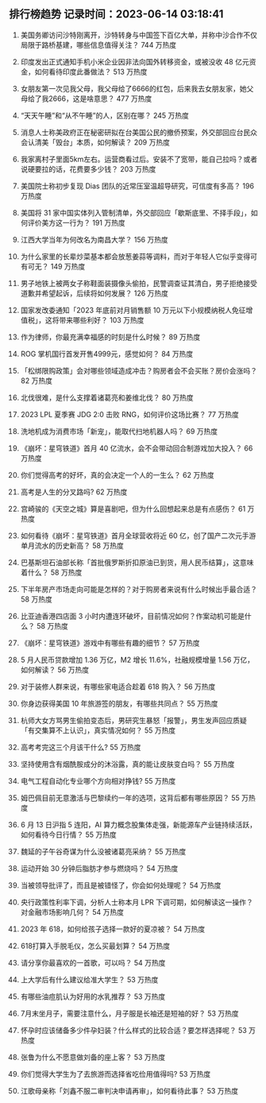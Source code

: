 
## 排行榜趋势 记录时间：2023-06-14 03:18:41
  
  1. 美国务卿访问沙特刚离开，沙特转身与中国签下百亿大单，并称中沙合作不仅局限于路桥基建，哪些信息值得关注？ 744 万热度
    
  2. 印度发出正式通知手机小米企业因非法向国外转移资金，或被没收 48 亿元资金，如何看待印度此番做法？ 513 万热度
    
  3. 女朋友第一次见我父母，我父母给了6666的红包，后来我去女朋友家，她父母给了我2666，这是啥意思？ 477 万热度
    
  4. “天天午睡”和“从不午睡”的人，区别在哪？ 245 万热度
    
  5. 消息人士称美政府正在秘密研拟在台美国公民的撤侨预案，外交部回应台民众会认清美「毁台」本质，如何解读？ 209 万热度
    
  6. 我家离村子里面5km左右。运营商看过后。安装不了宽带，能自己拉吗？或者说硬要拉的话，花费要多少钱？ 203 万热度
    
  7. 美国院士称初步复现 Dias 团队的近常压室温超导研究，可信度有多高？ 196 万热度
    
  8. 美国将 31 家中国实体列入管制清单，外交部回应「歇斯底里、不择手段」，如何评价美方这一行为？ 191 万热度
    
  9. 江西大学当年为何改名为南昌大学？ 156 万热度
    
  10. 为什么家里的长辈炒菜基本都会放葱姜蒜等调料，而对于年轻人它似乎变得可有可无？ 149 万热度
    
  11. 男子地铁上被两女子称鞋面装摄像头偷拍，民警调查证其清白，男子拒绝接受道歉并希望起诉，后续将如何发展？ 126 万热度
    
  12. 国家发改委通知「2023 年底前对月销售额 10 万元以下小规模纳税人免征增值税」，这将带来哪些利好？ 103 万热度
    
  13. 作为律师，你最充满幸福感的时刻是什么时候？ 89 万热度
    
  14. ROG 掌机国行首发开售4999元，感觉如何？ 84 万热度
    
  15. 「松绑限购政策」会对哪些领域造成冲击？购房者会不会买账？房价会涨吗？ 82 万热度
    
  16. 北伐很难，是什么支撑着诸葛亮和姜维北伐？ 80 万热度
    
  17. 2023 LPL 夏季赛 JDG 2:0 击败 RNG，如何评价这场比赛？ 77 万热度
    
  18. 洗地机成为消费市场「新宠」，能取代扫地机器人吗？ 69 万热度
    
  19. 《崩坏：星穹铁道》首月 40 亿流水，会不会带动回合制游戏加大投入？ 66 万热度
    
  20. 你们觉得高考的好坏，真的会决定一个人的一生么？ 62 万热度
    
  21. 高考是人生的分叉路吗? 62 万热度
    
  22. 宫崎骏的《天空之城》算是喜剧吧，但为什么回想起来总是有点感伤？ 61 万热度
    
  23. 如何看待《崩坏：星穹铁道》首月全球营收将近 60 亿，创了国产二次元手游单月流水的历史新高？ 58 万热度
    
  24. 巴基斯坦石油部长称「首批俄罗斯折扣原油已到货，用人民币结算」，这意味着什么？ 58 万热度
    
  25. 下半年房产市场走向可能是怎样的？对于购房者来说有什么时候出手最合适？ 58 万热度
    
  26. 比亚迪香港四店面 3 小时内遭连环破坏，目前情况如何？作案动机可能是什么？ 58 万热度
    
  27. 《崩坏：星穹铁道》游戏中有哪些有趣的细节？ 57 万热度
    
  28. 5 月人民币贷款增加 1.36 万亿，M2 增长 11.6%，社融规模增量 1.56 万亿，如何解读？ 56 万热度
    
  29. 对于装修人群来说，有哪些家电适合趁着 618 购入？ 56 万热度
    
  30. 你身边获得美国 10 年旅游签的朋友，有哪些共同点？ 55 万热度
    
  31. 杭师大女方骂男生偷拍变态后，男研究生暴怒「报警」，男生发声回应质疑「有交集算不上认识」，真实情况如何？ 55 万热度
    
  32. 高考考完这三个月该干什么? 55 万热度
    
  33. 坚持使用含有烟酰胺成分的沐浴露，真的能让皮肤变白吗？ 55 万热度
    
  34. 电气工程自动化专业哪个方向相对挣钱? 55 万热度
    
  35. 姆巴佩目前无意激活与巴黎续约一年的选项，这背后都有哪些原因？ 55 万热度
    
  36. 6 月 13 日沪指 5 连阳，AI 算力概念股集体走强，新能源车产业链持续活跃，如何看待今日行情？ 55 万热度
    
  37. 魏延的子午谷奇谋为什么没被诸葛亮采纳？ 55 万热度
    
  38. 运动开始 30 分钟后脂肪才参与燃烧吗？ 54 万热度
    
  39. 当被领导批评了，而且是被错怪了，你会如何处理呢？ 54 万热度
    
  40. 央行政策性利率下调，分析人士称本月 LPR 下调可期，如何解读这一操作？对金融市场影响几何？ 54 万热度
    
  41. 2023 年 618，如何给孩子选择一款好的夏凉被？ 54 万热度
    
  42. 618打算入手脱毛仪，怎么买最划算？ 54 万热度
    
  43. 请分享你最喜欢的一首歌，可以吗？ 54 万热度
    
  44. 上大学后有什么建议给准大学生？ 53 万热度
    
  45. 有哪些油痘肌认为好用的水乳推荐？ 53 万热度
    
  46. 7月末坐月子，需要注意什么，月子服是长袖还是短袖的好？ 53 万热度
    
  47. 怀孕时应该储备多少件孕妇装？什么样式的比较合适？要怎样选择呢？ 53 万热度
    
  48. 张鲁为什么不愿意做刘备的座上客？ 53 万热度
    
  49. 你们觉得大学生为了去旅游而选择省吃俭用值得吗? 53 万热度
    
  50. 江歌母亲称「刘鑫不服二审判决申请再审」，如何看待此事？ 53 万热度
    
